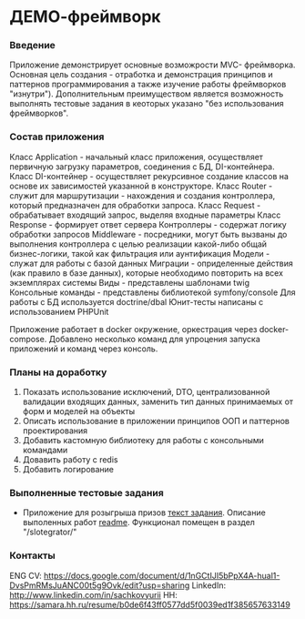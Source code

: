 ДЕМО-фреймворк
=================================================

### Введение

Приложение демонстрирует основные возможрости MVC- фреймворка. Основная цель создания - отработка и демонстрация принципов и паттернов программирования а также изучение работы фреймворков "изнутри"). Дополнительным преимуществом является возможность выполнять тестовые задания в кеоторых указано "без использования фреймворков".

### Состав приложения

Класс Application - начальный класс приложения, осуществляет первичную загрузку параметров, соединения с БД, DI-контейнера.
Класс DI-контейнер - осуществляет рекурсивное создание классов на основе их зависимостей указанной в конструкторе.
Класс Router - служит для маршрутизации - нахождения и создания контроллера, который предназначен для обработки запроса.
Класс Request - обрабатывает входящий запрос, выделяя входные параметры
Класс Response - формирует ответ сервера
Контроллеры - содержат логику обработки запросов
Middleware - посредники, могут быть вызваны до выполнения контроллера с целью реализации какой-либо общай бизнес-логики, такой как фильтрация или аунтификация
Модели - служат для работы с базой данных
Миграции - оприделенные действия (как правило в базе данных), которые необходимо повторить на всех экземплярах системы
Виды - представлены шаблонами twig
Консольные команды - представлены библиотекой symfony/console
Для работы с БД используется doctrine/dbal
Юнит-тесты написаны с использованием PHPUnit

Приложение работает в docker окружение, оркестрация через docker-compose. Добавлено несколько команд для упроцения запуска приложений и команд через консоль.

### Планы на доработку

1. Показать использование исключений, DTO, централизованной валидации входящих данных, заменить тип данных принимаемых от форм и моделей на объекты
2. Описать использование в приложении принципов ООП и паттернов проектирования
3. Добавить кастомную библиотеку для работы с консольными командами
4. Довавить работу с redis
5. Добавить логирование

### Выполненные тестовые задания

 * Приложение для розыгрыша призов [текст задания](/test_task/Slotegrator/test%20task%20PHP%20Developer%20GA.pdf). Описание выполенных работ [readme](/test_task/Slotegrator/README.md). Функционал помещен в раздел "/slotegrator/"

### Контакты

ENG CV: https://docs.google.com/document/d/1nGCtIJI5bPpX4A-hual1-DvsPmRMsJuANC00t5g9Ovk/edit?usp=sharing
LinkedIn: http://www.linkedin.com/in/sachkovyurii
HH: https://samara.hh.ru/resume/b0de6f43ff0577dd5f0039ed1f385657633149

